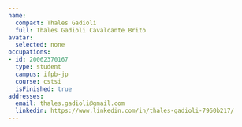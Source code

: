 ```yaml
---
name:
  compact: Thales Gadioli
  full: Thales Gadioli Cavalcante Brito
avatar:
  selected: none
occupations:
- id: 20062370167
  type: student
  campus: ifpb-jp
  course: cstsi
  isFinished: true
addresses:
  email: thales.gadioli@gmail.com
  linkedin: https://www.linkedin.com/in/thales-gadioli-7960b217/
---
```

